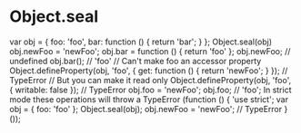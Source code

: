 # Object.seal

var obj = { foo: 'foo', bar: function () { return 'bar'; } };
Object.seal(obj)
obj.newFoo = 'newFoo';
obj.bar = function () { return 'foo' };
obj.newFoo; // undefined
obj.bar(); // 'foo'
// Can't make foo an accessor property
Object.defineProperty(obj, 'foo', {
 get: function () { return 'newFoo'; }
}); // TypeError
// But you can make it read only
Object.defineProperty(obj, 'foo', {
writable: false
}); // TypeError
obj.foo = 'newFoo';
obj.foo; // 'foo';
In strict mode these operations will throw a TypeError
(function () {
 'use strict';
 var obj = { foo: 'foo' };
 Object.seal(obj);
 obj.newFoo = 'newFoo'; // TypeError
}());

